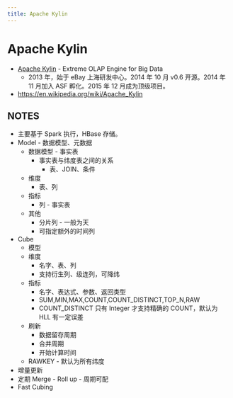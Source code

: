 ```yaml
---
title: Apache Kylin
---
```


# Apache Kylin

- [Apache Kylin](https://kylin.apache.org) - Extreme OLAP Engine for Big Data
  - 2013 年，始于 eBay 上海研发中心。2014 年 10 月 v0.6 开源。2014 年 11 月加入 ASF 孵化。2015 年 12 月成为顶级项目。
- https://en.wikipedia.org/wiki/Apache_Kylin

## NOTES

- 主要基于 Spark 执行，HBase 存储。
- Model - 数据模型、元数据
  - 数据模型 - 事实表
    - 事实表与纬度表之间的关系
      - 表、JOIN、条件
  - 维度
    - 表、列
  - 指标
    - 列 - 事实表
  - 其他
    - 分片列 - 一般为天
    - 可指定额外的时间列
- Cube
  - 模型
  - 维度
    - 名字、表、列
    - 支持衍生列、级连列，可降纬
  - 指标
    - 名字、表达式、参数、返回类型
    - SUM,MIN,MAX,COUNT,COUNT_DISTINCT,TOP_N,RAW
    - COUNT_DISTINCT 只有 Integer 才支持精确的 COUNT，默认为 HLL 有一定误差
  - 刷新
    - 数据留存周期
    - 合并周期
    - 开始计算时间
  - RAWKEY - 默认为所有纬度
- 增量更新
- 定期 Merge - Roll up - 周期可配
- Fast Cubing
